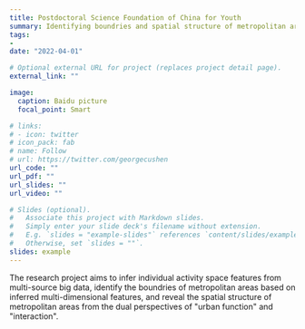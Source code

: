 ```yaml
---
title: Postdoctoral Science Foundation of China for Youth 
summary: Identifying boundries and spatial structure of metropolitan areas.
tags:
- 
date: "2022-04-01"

# Optional external URL for project (replaces project detail page).
external_link: ""

image:
  caption: Baidu picture
  focal_point: Smart

# links:
# - icon: twitter
# icon_pack: fab
# name: Follow
# url: https://twitter.com/georgecushen
url_code: ""
url_pdf: ""
url_slides: ""
url_video: ""

# Slides (optional).
#   Associate this project with Markdown slides.
#   Simply enter your slide deck's filename without extension.
#   E.g. `slides = "example-slides"` references `content/slides/example-slides.md`.
#   Otherwise, set `slides = ""`.
slides: example
---
```


The research project aims to infer individual activity space features from multi-source big data, identify the boundries of metropolitan areas based on inferred multi-dimensional features, and reveal the spatial structure of metropolitan areas from the dual perspectives of "urban function" and "interaction".
